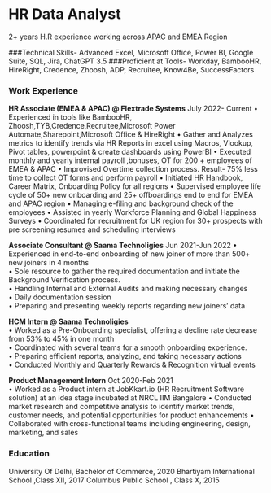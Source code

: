 # HR Data Analyst

2+ years H.R experience working across APAC and EMEA Region

###Technical Skills- Advanced Excel, Microsoft Office, Power BI, Google Suite, SQL, Jira, ChatGPT 3.5
###Proficient at Tools- Workday, BambooHR, HireRight, Credence, Zhoosh, ADP, Recruitee, Know4Be, SuccessFactors


### Work Experience

**HR Associate (EMEA & APAC) @ Flextrade Systems**                                                                July 2022- Current
• Experienced in tools like BambooHR, Zhoosh,TYB,Credence,Recruitee,Microsoft Power Automate,Sharepoint,Microsoft Office & HireRight
• Gather and Analyzes metrics to identify trends via HR Reports in excel using Macros, Vlookup, Pivot tables, powerpoint & create dashboards using PowerBI
• Executed monthly and yearly internal payroll ,bonuses, OT for 200 + employees of EMEA & APAC
• Improvised Overtime collection process. Result- 75% less time to collect OT forms and perform payroll
• Initiated HR Handbook, Career Matrix, Onboarding Policy for all regions 
• Supervised employee life cycle of  50+ new onboarding and 25+ offboardings end to end for EMEA and APAC region
• Managing e-filing and background check of the employees 
• Assisted in yearly Workforce Planning and Global Happiness Surveys
• Coordinated for recruitment for UK region for 30+ prospects with pre screening resumes and scheduling interviews

**Associate Consultant @ Saama Technoligies**                                                                      Jun 2021-Jun 2022
• Experienced in end-to-end onboarding of new joiner of more than 500+ new joiners in 4 months  
• Sole resource to gather the required documentation and initiate the Background  Verification process.  
• Handling Internal and External Audits and making necessary changes  
• Daily documentation session  
• Preparing and presenting weekly reports regarding new joiners’ data

**HCM Intern @ Saama Technoligies**   
• Worked as a Pre-Onboarding specialist, offering a decline rate decrease from 53% to 45% in one month  
• Coordinated with several teams for a smooth onboarding experience.  
• Preparing efficient reports, analyzing, and taking necessary actions  
• Conducted Monthly and Quarterly Rewards & Recognition virtual events 

**Product Management Intern**                                                                                    Oct 2020-Feb 2021               
• Worked as a Product intern at JobKkart.io (HR Recruitment Software solution) at an idea stage incubated at NRCL IIM Bangalore
• Conducted market research and competitive analysis to identify market trends, customer needs, and potential opportunities for product enhancements 
• Collaborated with cross-functional teams including engineering, design, marketing, and sales


### Education
University Of Delhi, Bachelor of Commerce, 2020
Bhartiyam International School ,Class XII, 2017
Columbus Public School , Class X, 2015
